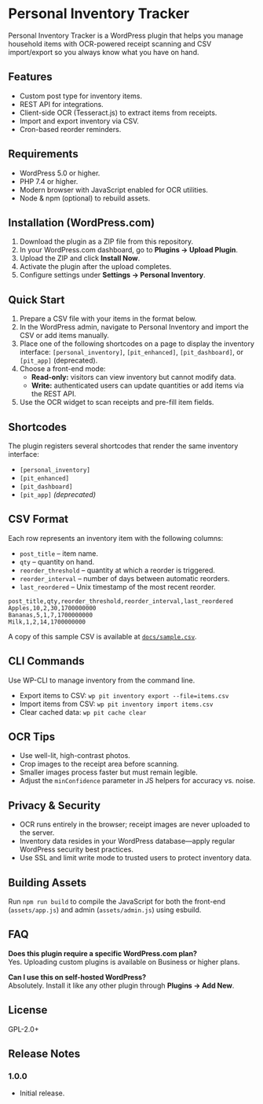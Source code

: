# Personal Inventory Tracker

Personal Inventory Tracker is a WordPress plugin that helps you manage household items with OCR-powered receipt scanning and CSV import/export so you always know what you have on hand.

## Features
- Custom post type for inventory items.
- REST API for integrations.
- Client-side OCR (Tesseract.js) to extract items from receipts.
- Import and export inventory via CSV.
- Cron-based reorder reminders.

## Requirements
- WordPress 5.0 or higher.
- PHP 7.4 or higher.
- Modern browser with JavaScript enabled for OCR utilities.
- Node & npm (optional) to rebuild assets.

## Installation (WordPress.com)
1. Download the plugin as a ZIP file from this repository.
2. In your WordPress.com dashboard, go to **Plugins → Upload Plugin**.
3. Upload the ZIP and click **Install Now**.
4. Activate the plugin after the upload completes.
5. Configure settings under **Settings → Personal Inventory**.

## Quick Start
1. Prepare a CSV file with your items in the format below.
2. In the WordPress admin, navigate to Personal Inventory and import the CSV or add items manually.
3. Place one of the following shortcodes on a page to display the inventory interface:
   `[personal_inventory]`, `[pit_enhanced]`, `[pit_dashboard]`, or `[pit_app]` (deprecated).
4. Choose a front-end mode:
   - **Read-only:** visitors can view inventory but cannot modify data.
   - **Write:** authenticated users can update quantities or add items via the REST API.
5. Use the OCR widget to scan receipts and pre-fill item fields.

## Shortcodes
The plugin registers several shortcodes that render the same inventory interface:

- `[personal_inventory]`
- `[pit_enhanced]`
- `[pit_dashboard]`
- `[pit_app]` *(deprecated)*

## CSV Format
Each row represents an inventory item with the following columns:

- `post_title` – item name.
- `qty` – quantity on hand.
- `reorder_threshold` – quantity at which a reorder is triggered.
- `reorder_interval` – number of days between automatic reorders.
- `last_reordered` – Unix timestamp of the most recent reorder.

```csv
post_title,qty,reorder_threshold,reorder_interval,last_reordered
Apples,10,2,30,1700000000
Bananas,5,1,7,1700000000
Milk,1,2,14,1700000000
```

A copy of this sample CSV is available at [`docs/sample.csv`](docs/sample.csv).

## CLI Commands
Use WP-CLI to manage inventory from the command line.

- Export items to CSV:
  `wp pit inventory export --file=items.csv`
- Import items from CSV:
  `wp pit inventory import items.csv`
- Clear cached data:
  `wp pit cache clear`

## OCR Tips
- Use well-lit, high-contrast photos.
- Crop images to the receipt area before scanning.
- Smaller images process faster but must remain legible.
- Adjust the `minConfidence` parameter in JS helpers for accuracy vs. noise.

## Privacy & Security
- OCR runs entirely in the browser; receipt images are never uploaded to the server.
- Inventory data resides in your WordPress database—apply regular WordPress security best practices.
- Use SSL and limit write mode to trusted users to protect inventory data.

## Building Assets
Run `npm run build` to compile the JavaScript for both the front-end (`assets/app.js`) and admin (`assets/admin.js`) using esbuild.

## FAQ
**Does this plugin require a specific WordPress.com plan?**  
Yes. Uploading custom plugins is available on Business or higher plans.

**Can I use this on self-hosted WordPress?**  
Absolutely. Install it like any other plugin through **Plugins → Add New**.

## License
GPL-2.0+

## Release Notes
### 1.0.0
- Initial release.
